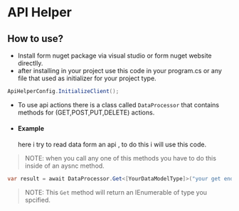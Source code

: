 # API Helper


## How to use?

- Install form nuget package via visual studio or form nuget website directlly.
- after installing in your project use this code in your program.cs or any file that used as initializer for your project type.

```C# COde
ApiHelperConfig.InitializeClient();
```

- To use api actions there is a class called ```DataProcessor``` that contains methods for (GET,POST,PUT,DELETE) actions.


- #### Example
  here i try to read data form an api , to do this i will use this code.
> NOTE: when you call any one of this methods you have to do this inside of an aysnc method.


```C# Code
var result = await DataProcessor.Get<[YourDataModelType]>("your get end point url");
```



> NOTE: This ```Get``` method will return an IEnumerable of type you spcified.
